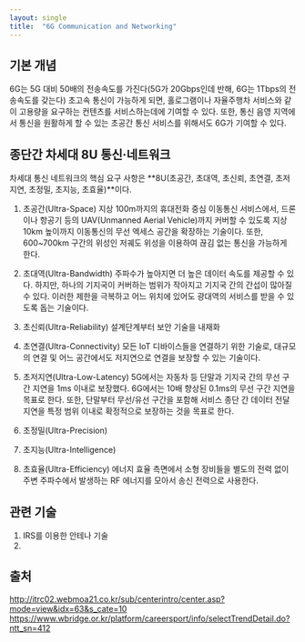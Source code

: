 ```yaml
---
layout: single
title:  "6G Communication and Networking"
---
```


  **기본 개념**
  ---
  6G는 5G 대비 50배의 전송속도를 가진다(5G가 20Gbps인데 반해, 6G는 1Tbps의 전송속도를 갖는다) 초고속 통신이 가능하게 되면, 홀로그램이나 자율주행차 서비스와 같이 고용량을 요구하는 컨텐츠를 서비스하는데에 기여할 수 있다. 또한, 통신 음영 지역에서 통신을 원활하게 할 수 있는 초공간 통신 서비스를 위해서도 6G가 기여할 수 있다.
  
  **종단간 차세대 8U 통신·네트워크**
  ---
  차세대 통신 네트워크의 핵심 요구 사항은 **8U(초공간, 초대역, 초신뢰, 초연결, 초저지연, 초정밀, 초지능, 초효율)**이다. 
  
  1. 초공간(Ultra-Space)
  지상 100m까지의 휴대전화 중심 이동통신 서비스에서, 드론이나 항공기 등의 UAV(Unmanned Aerial Vehicle)까지 커버할 수 있도록 지상 10km 높이까지 이동통신의 무선 엑세스 공간을 확장하는 기술이다.
  또한, 600~700km 구간의 위성인 저궤도 위성을 이용하여 끊김 없는 통신을 가능하게 한다.
  
  2. 초대역(Ultra-Bandwidth)
  주파수가 높아지면 더 높은 데이터 속도를 제공할 수 있다. 하지만, 하나의 기지국이 커버하는 범위가 작아지고 기지국 간의 간섭이 많아질 수 있다.
  이러한 제한을 극복하고 어느 위치에 있어도 광대역의 서비스를 받을 수 있도록 돕는 기술이다.
  
  3. 초신뢰(Ultra-Reliability)
  설계단계부터 보안 기술을 내재화
  
  4. 초연결(Ultra-Connectivity)
  모든 IoT 디바이스들을 연결하기 위한 기술로, 대규모의 연결 및 어느 공간에서도 저지연으로 연결을 보장할 수 있는 기술이다.
  
  5. 초저지연(Ultra-Low-Latency)
  5G에서는 자동차 등 단말과 기지국 간의 무선 구간 지연을 1ms 이내로 보장했다. 6G에서는 10배 향상된 0.1ms의 무선 구간 지연을 목표로 한다.
  또한, 단말부터 무선/유선 구간을 포함해 서비스 종단 간 데이터 전달 지연을 특정 범위 이내로 확정적으로 보장하는 것을 목표로 한다.
  
  6. 초정밀(Ultra-Precision)
     
  7. 초지능(Ultra-Intelligence)
     
  8. 초효율(Ultra-Efficiency)
  에너지 효율 측면에서 소형 장비들을 별도의 전력 없이 주변 주파수에서 발생하는 RF 에너지를 모아서 송신 전력으로 사용한다.
  
  **관련 기술**
  ---
  1. IRS를 이용한 안테나 기술
  2. 
  
  **출처**
  ---
  http://itrc02.webmoa21.co.kr/sub/centerintro/center.asp?mode=view&idx=63&s_cate=10
  https://www.wbridge.or.kr/platform/careersport/info/selectTrendDetail.do?ntt_sn=412
